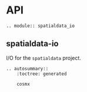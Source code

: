 # API

```{eval-rst}
.. module:: spatialdata_io
```

## spatialdata-io

I/O for the `spatialdata` project.

```{eval-rst}
.. autosummary::
    :toctree: generated

    cosmx
```
